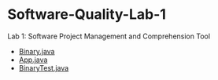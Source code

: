 # Software-Quality-Lab-1
Lab 1: Software Project Management and Comprehension Tool

- [Binary.java](https://github.com/23Vishan/Software-Quality-Lab-1/blob/main/src/main/java/com/ontariotechu/sofe3980U/Binary.java)
- [App.java](https://github.com/23Vishan/Software-Quality-Lab-1/blob/main/src/main/java/com/ontariotechu/sofe3980U/App.java)
- [BinaryTest.java](https://github.com/23Vishan/Software-Quality-Lab-1/blob/main/src/test/java/com/ontariotechu/sofe3980U/BinaryTest.java)
